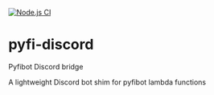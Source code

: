 [![Node.js CI](https://github.com/lepinkainen/pyfi-discord/actions/workflows/node.js.yml/badge.svg)](https://github.com/lepinkainen/pyfi-discord/actions/workflows/node.js.yml)

# pyfi-discord
Pyfibot Discord bridge

A lightweight Discord bot shim for pyfibot lambda functions
